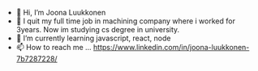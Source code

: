 - 👋 Hi, I’m Joona Luukkonen
- 👀 I quit my full time job in machining company where i worked for 3years. Now im studying cs degree in university.
- 🌱 I’m currently learning javascript, react, node
- 📫 How to reach me ... https://www.linkedin.com/in/joona-luukkonen-7b7287228/

<!---
jjonez96/jjonez96 is a ✨ special ✨ repository because its `README.md` (this file) appears on your GitHub profile.
You can click the Preview link to take a look at your changes.
--->
